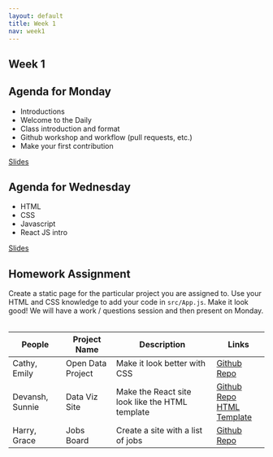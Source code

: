 ```yaml
---
layout: default
title: Week 1
nav: week1
---
```


## Week 1

## Agenda for Monday

- Introductions
- Welcome to the Daily
- Class introduction and format
- Github workshop and workflow (pull requests, etc.)
- Make your first contribution

[Slides](https://docs.google.com/presentation/d/1A1NdHH9PHb4O6qyeiS3oqfPHlspQZEubeVK6TtuRpBE/edit?usp=sharing)


## Agenda for Wednesday

- HTML
- CSS
- Javascript
- React JS intro

[Slides](https://docs.google.com/presentation/d/1A1NdHH9PHb4O6qyeiS3oqfPHlspQZEubeVK6TtuRpBE/edit?usp=sharing)

## Homework Assignment
Create a static page for the particular project you are assigned to. Use your HTML and CSS knowledge to add your code in `src/App.js`. Make it look good! We will have a work / questions session and then present on Monday.
<br><br>

| People    | Project Name  | Description | Links |
| ------- | ------ | ------- | ---- |
| Cathy, Emily | Open Data Project | Make it look better with CSS | [Github Repo](https://github.com/TheStanfordDaily/open-data-portal) |
| Devansh, Sunnie | Data Viz Site | Make the React site look like the HTML template | [Github Repo](https://github.com/TheStanfordDaily/94305)<br>[HTML Template](https://thestanforddaily.github.io/94305/) |
| Harry, Grace | Jobs Board | Create a site with a list of jobs | [Github Repo](https://github.com/TheStanfordDaily/jobs-board) |